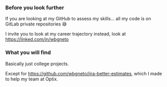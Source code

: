 ### Before you look further  
  
If you are looking at my GitHub to assess my skills... all my code is on GitLab private repositories 😅  
  
I invite you to look at my career trajectory instead, look at https://linked.com/in/wbgneto  

### What you will find
  
Basically just college projects.  
  
Except for https://github.com/wbgneto/jira-better-estimates, which I made to help my team at Optix.

